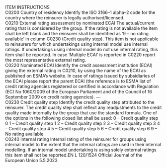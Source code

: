  
ITEM  INSTRUCTIONS  
C0200  Country of residency  Identify the ISO 3166–1 alpha–2 code for the country where the reinsurer is legally 
authorised/licensed.  
C0210  External rating 
assessment by nominated 
ECAI  The actual/current rating that is considered by the group. 
If the rating is not available the item shall be left blank and the reinsurer shall be 
identified as ‘9 – no rating available’ in column C0230 (Credit quality step). 
This item is not applicable to reinsurers for which undertakings using internal model 
use internal ratings. If undertakings using internal model do not use internal rating, this 
item shall be reported. 
In case ‘Multiple ECAI’ is reported in C0220 report the most representative external 
rating.  
C0220  Nominated ECAI  Identify the credit assessment institution (ECAI) giving the external rating in C0210, by 
using the name of the ECAI as published on ESMA’s website. In case of ratings issued 
by subsidiaries of the ECAI please report the parent ECAI (the reference is to ESMA list 
of credit rating agencies registered or certified in accordance with Regulation (EC) No 
1060/2009 of the European Parliament and of the Council of 16 September 2009 on 
credit rating agencies). 
—  
C0230  Credit quality step  Identify the credit quality step attributed to the reinsurer. The credit quality step shall 
reflect any readjustments to the credit quality made internally by the group that use the 
standard formula. 
One of the options in the following closed list shall be used: 
0 – Credit quality step 0 
1 – Credit quality step 1 
2 – Credit quality step 2 
3 – Credit quality step 3 
4 – Credit quality step 4 
5 – Credit quality step 5 
6 – Credit quality step 6 
9 – No rating available  
C0240  Internal rating  Internal rating of the reinsurer for groups using internal model to the extent that the 
internal ratings are used in their internal modelling. If an internal model undertaking is 
using solely external ratings this item shall not be reported.EN  L 120/1524 Official Journal of the European Union 5.5.2023